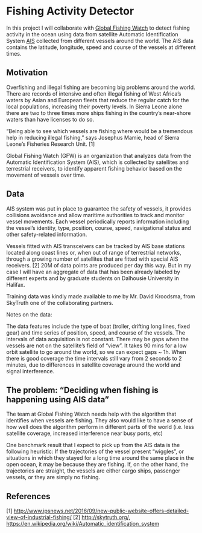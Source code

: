 # Fishing Activity Detector
In this project I will collaborate with [Global Fishing Watch](http://www.globalfishingwatch.org/) to detect fishing activity in the ocean using data from satellite Automatic Identification System [AIS](https://en.wikipedia.org/wiki/Automatic_identification_system) collected from different vessels around the world. The AIS data contains the latitude, longitude, speed and course of the vessels at different times.  


## Motivation

Overfishing and illegal fishing are becoming big problems around the world. There are records of intensive and often illegal fishing of West Africa’s waters by Asian and European fleets that reduce the regular catch for the local populations, increasing their poverty levels. In Sierra Leone alone there are two to three times more ships fishing in the country’s near-shore waters than have licenses to do so. 

“Being able to see which vessels are fishing where would be a tremendous help in reducing illegal fishing,” says Josephus Mamie, head of Sierra Leone’s Fisheries Research Unit. [1]

Global Fishing Watch (GFW) is an organization that analyzes data from the Automatic Identification System (AIS), which is collected by satellites and terrestrial receivers, to identify apparent fishing behavior based on the movement of vessels over time.


## Data

AIS system was put in place to guarantee the safety of vessels, it provides collisions avoidance and allow maritime authorities to track and monitor vessel movements. Each vessel periodically reports information including the vessel’s identity, type, position, course, speed, navigational status and other safety-related information.

Vessels fitted with AIS transceivers can be tracked by AIS base stations located along coast lines or, when out of range of terrestrial networks, through a growing number of satellites that are fitted with special AIS receivers. [2] 20M of data points are produced per day this way. But in my case I will have an aggregate of data that has been already labeled by different experts and by graduate students on Dalhousie University in Halifax. 

Training data was kindly made available to me by Mr. David Kroodsma, from SkyTruth one of the collaborating partners.

Notes on the data:

The data features include the type of boat (troller, drifting long lines, fixed gear) and time series of position, speed, and course of the vessels.
The intervals of data acquisition is not constant. There may be gaps when the vessels are not on the satellite’s field of “view”. It takes 90 mins for a low orbit satellite to go around the world, so we can expect gaps ~ 1h. 
When there is good coverage the time intervals still vary from 2 seconds to 2 minutes, due to differences in satellite coverage around the world and signal interference.




## The problem: “Deciding when fishing is happening using AIS data”

The team at Global Fishing Watch needs help with the algorithm that identifies when vessels are fishing. They also would like to have a sense of how well does the algorithm perform in different parts of the world (i.e. less satellite coverage, increased interference near busy ports, etc)

One benchmark result that I expect to pick up from the AIS data is the following heuristic: If the trajectories of the vessel present “wiggles”, or situations in which they stayed for a long time around the same place in the open ocean, it may be because they are fishing. If, on the other hand, the trajectories are straight, the vessels are either cargo ships, passenger vessels, or they are simply no fishing.


## References

[1]  http://www.ipsnews.net/2016/09/new-public-website-offers-detailed-view-of-industrial-fishing/
[2]  http://skytruth.org/, https://en.wikipedia.org/wiki/Automatic_identification_system


